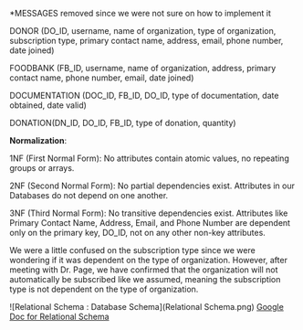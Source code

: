 *MESSAGES removed since we were not sure on how to implement it

DONOR (DO_ID, username, name of organization, type of organization, subscription type, primary contact name, address, email, phone number, date joined)


FOODBANK (FB_ID, username, name of organization, address, primary contact name, phone number, email, date joined)


DOCUMENTATION (DOC_ID, FB_ID, DO_ID, type of documentation, date obtained, date valid)


DONATION(DN_ID, DO_ID, FB_ID, type of donation, quantity)

**Normalization**:

1NF (First Normal Form):
No attributes contain atomic values, no repeating groups or arrays.


2NF (Second Normal Form):
No partial dependencies exist.
Attributes in our Databases do not depend on one another. 


3NF (Third Normal Form):
No transitive dependencies exist.
Attributes like Primary Contact Name, Address, Email, and Phone Number are dependent only on the primary key, DO_ID, not on any other non-key attributes.


We were a little confused on the subscription type since we were wondering if it was dependent on the type of organization. However, after meeting with Dr. Page, we have confirmed that the organization will not automatically be subscribed like we assumed, meaning the subscription type is not dependent on the type of organization.

![Relational Schema : Database Schema](Relational Schema.png)
[Google Doc for Relational Schema](https://docs.google.com/document/d/16FdxbIUlBRLW5k0eaUvShGkb_OhKmZ9CID2kBQkk2r8/edit?usp=sharing)

